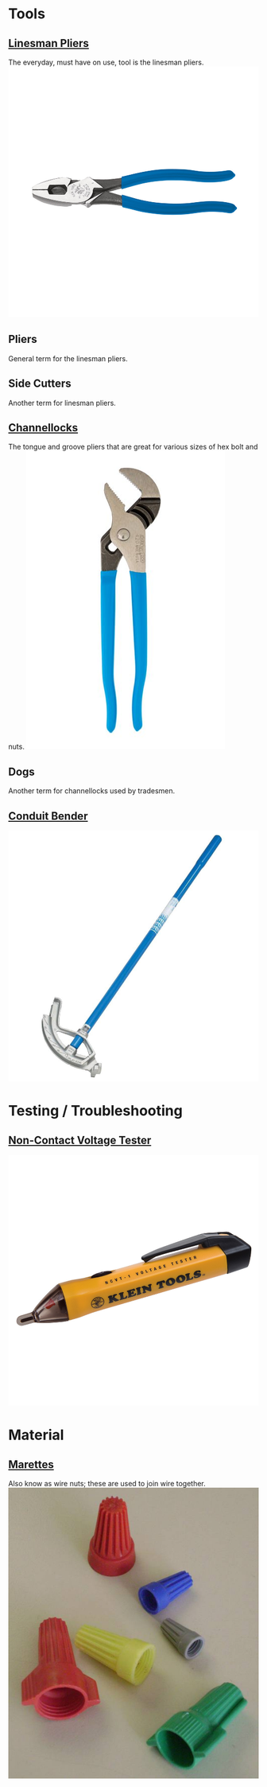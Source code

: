 # Tools

## [Linesman Pliers][linesman]
The everyday, must have on use, tool is the linesman pliers.
![linesman pliers][linesmanImage]

## Pliers
General term for the linesman pliers.

## Side Cutters
Another term for linesman pliers.

## [Channellocks][channellocks]
The tongue and groove pliers that are great for various sizes of hex bolt and nuts.
![channellock pliers][channellockImage]

## Dogs
Another term for channellocks used by tradesmen.

## [Conduit Bender][conduitBender]
![conduit bender][conduitBenderImage]

# Testing / Troubleshooting

## [Non-Contact Voltage Tester][ncvt]
![Non-contact voltage tester][ncvtImage]

# Material

## [Marettes][marettes]
Also know as wire nuts; these are used to join wire together.
![marettes][marettesImage]

[channellocks]:https://www.channellock.com/product/420/
[channellockImage]: ./assets/fairUse/channellocks.jpeg
[linesman]:https://www.kleintools.com/catalog/high-leverage-fish-tape-pulling/linemans-pliers-fish-tape-pulling-9-inch
[linesmanImage]: ./assets/fairUse/linesmanPliers.jpg
[conduitBender]:https://www.homedepot.com/p/Ideal-3-4-in-EMT-Aluminum-Bender-Head-with-Handle-74-047/100341460
[conduitBenderImage]: ./assets/fairUse/conduitBender.jpg
[marettes]: https://en.wikipedia.org/wiki/Twist-on_wire_connector
[marettesImage]: ./assets/fairUse/wireNuts.jpg
[ncvt]: https://www.kleintools.com/catalog/electrical-testers/non-contact-voltage-tester
[ncvtImage]: ./assets/fairUse/ncvt.jpg
